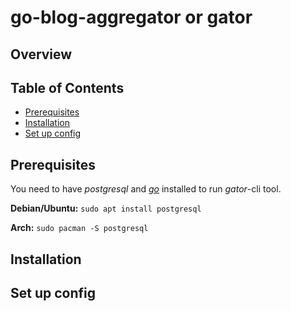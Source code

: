 # go-blog-aggregator or gator

## Overview

## Table of Contents
- [Prerequisites](#prerequisites)
- [Installation](#installation)
- [Set up config](#configsetup)

## Prerequisites

You need to have *postgresql* and [*go*](https://go.dev/doc/install) installed to run *gator*-cli tool.

**Debian/Ubuntu:**
`sudo apt install postgresql`

**Arch:**
`sudo pacman -S postgresql`

## Installation

## Set up config
